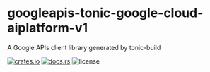 # googleapis-tonic-google-cloud-aiplatform-v1

A Google APIs client library generated by tonic-build

[![crates.io](https://img.shields.io/crates/v/googleapis-tonic-google-cloud-aiplatform-v1)](https://crates.io/crates/googleapis-tonic-google-cloud-aiplatform-v1)
[![docs.rs](https://img.shields.io/docsrs/googleapis-tonic-google-cloud-aiplatform-v1)](https://docs.rs/googleapis-tonic-google-cloud-aiplatform-v1)
![license](https://img.shields.io/crates/l/googleapis-tonic-google-cloud-aiplatform-v1)
